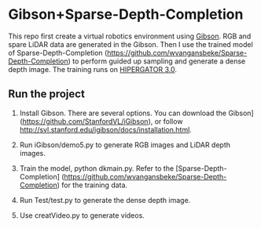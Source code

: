 # Gibson+Sparse-Depth-Completion

This repo first create a virtual robotics environment using [Gibson](https://github.com/StanfordVL/iGibson). RGB and spare LiDAR data are generated in the Gibson. Then I use the trained model of Sparse-Depth-Completion (https://github.com/wvangansbeke/Sparse-Depth-Completion) to perform guided up sampling and generate a dense depth image. The training runs on [HIPERGATOR 3.0](https://www.rc.ufl.edu/services/hipergator/).


## Run the project

1. Install Gibson. There are several options. You can download the Gibson](https://github.com/StanfordVL/iGibson), or follow  http://svl.stanford.edu/igibson/docs/installation.html.

2. Run iGibson/demo5.py to generate RGB images and LiDAR depth images.

3. Train the model, python dkmain.py. Refer to the [Sparse-Depth-Completion] (https://github.com/wvangansbeke/Sparse-Depth-Completion) for the training data. 

4. Run Test/test.py to generate the dense depth image. 

5. Use creatVideo.py to generate videos. 



